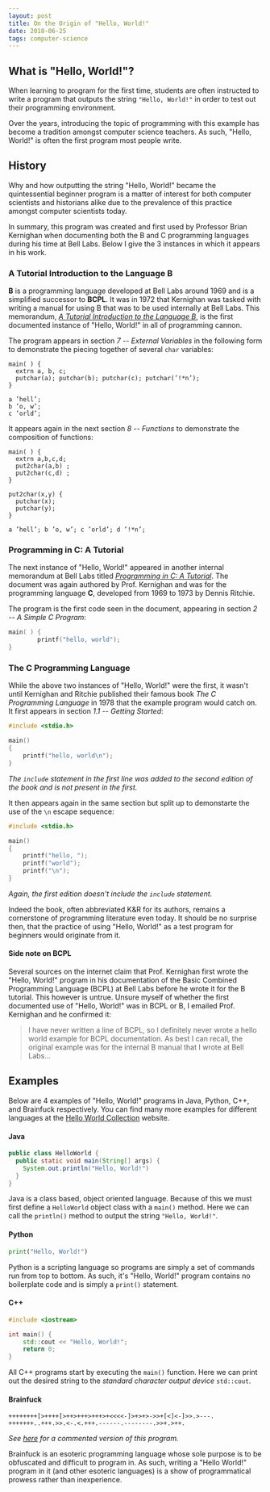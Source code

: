 ```yaml
---
layout: post
title: On the Origin of "Hello, World!"
date: 2018-06-25
tags: computer-science
---
```

<!-- - [What is "Hello, World!"?](#what-is-hello-world)
- [History](#history)
  - [A Tutorial Introduction to the Language B](#a-tutorial-introduction-to-the-language-b)
  - [Programming in C: A Tutorial](#programming-in-c-a-tutorial)
  - [The C Programming Language](#the-c-programming-language)
  - [Side note on BCPL](#side-note-on-bcpl)
- [Examples](#examples) -->

## What is "Hello, World!"?
When learning to program for the first time, students are often instructed to write a program that outputs the string `"Hello, World!"` in order to test out their programming environment.

Over the years, introducing the topic of programming with this example has become a tradition amongst computer science teachers. As such, "Hello, World!" is often the first program most people write.

<!--more-->

## History
Why and how outputting the string "Hello, World!" became the quintessential beginner program is a matter of interest for both computer scientists and historians alike due to the prevalence of this practice amongst computer scientists today.

In summary, this program was created and first used by Professor Brian Kernighan when documenting both the B and C programming languages during his time at Bell Labs. Below I give the 3 instances in which it appears in his work.

### A Tutorial Introduction to the Language B
**B** is a programming language developed at Bell Labs around 1969 and is a simplified successor to **BCPL**. It was in 1972 that Kernighan was tasked with writing a manual for using B that was to be used internally at Bell Labs. This memorandum, [*A Tutorial Introduction to the Language B*](https://www.bell-labs.com/usr/dmr/www/bintro.html), is the first documented instance of "Hello, World!" in all of programming cannon.

The program appears in section *7 -- External Variables* in the following form to demonstrate the piecing together of several `char` variables:
~~~ b
main( ) {
  extrn a, b, c;
  putchar(a); putchar(b); putchar(c); putchar(’!*n’);
}

a ’hell’;
b ’o, w’;
c ’orld’;
~~~

It appears again in the next section *8 -- Functions* to demonstrate the composition of functions:
~~~ b
main( ) {
  extrn a,b,c,d;
  put2char(a,b) ;
  put2char(c,d) ;
}

put2char(x,y) {
  putchar(x);
  putchar(y);
}

a ’hell’; b ’o, w’; c ’orld’; d ’!*n’;
~~~

### Programming in C: A Tutorial
The next instance of "Hello, World!" appeared in another internal memorandum at Bell Labs titled [*Programming in C: A Tutorial*](https://www.bell-labs.com/usr/dmr/www/ctut.pdf). The document was again authored by Prof. Kernighan and was for the programming language **C**, developed from 1969 to 1973 by Dennis Ritchie.

The program is the first code seen in the document, appearing in section *2 -- A Simple C Program*:
~~~ c
main( ) {
        printf("hello, world");
}
~~~

### The C Programming Language
While the above two instances of "Hello, World!" were the first, it wasn't until Kernighan and Ritchie published their famous book *The C Programming Language* in 1978 that the example program would catch on. It first appears in section *1.1 -- Getting Started*:
~~~ c
#include <stdio.h>

main()
{
    printf("hello, world\n");
}
~~~
*The `include` statement in the first line was added to the second edition of the book and is not present in the first.*

It then appears again in the same section but split up to demonstarte the use of the `\n` escape sequence:

~~~ c
#include <stdio.h>

main()
{
    printf("hello, ");
    printf("world");
    printf("\n");
}
~~~
*Again, the first edition doesn't include the `include` statement.*

Indeed the book, often abbreviated K&R for its authors, remains a cornerstone of programming literature even today. It should be no surprise then, that the practice of using "Hello, World!" as a test program for beginners would originate from it.

#### Side note on BCPL
Several sources on the internet claim that Prof. Kernighan first wrote the "Hello, World!" program in his documentation of the Basic Combined Programming Language (BCPL) at Bell Labs before he wrote it for the B tutorial. This however is untrue. Unsure myself of whether the first documented use of "Hello, World!" was in BCPL or B, I emailed Prof. Kernighan and he confirmed it:

  > I have never written a line of BCPL, so I definitely never wrote a hello world example for BCPL documentation. As best I can recall, the original example was for the internal B manual that I wrote at Bell Labs...

## Examples
Below are 4 examples of "Hello, World!" programs in Java, Python, C++, and Brainfuck respectively. You can find many more examples for different languages at the [Hello World Collection](http://helloworldcollection.de) website.

#### Java
~~~ java
public class HelloWorld {
  public static void main(String[] args) {
    System.out.println("Hello, World!")
  }
}
~~~
Java is a class based, object oriented language. Because of this we must first define a `HelloWorld` object class with a `main()` method. Here we can call the `println()` method to output the string `"Hello, World!"`.

#### Python
~~~ python
print("Hello, World!")
~~~
Python is a scripting language so programs are simply a set of commands run from top to bottom. As such, it's "Hello, World!" program contains no boilerplate code and is simply a `print()` statement.

#### C++
~~~ c++
#include <iostream>

int main() {
    std::cout << "Hello, World!";
    return 0;
}
~~~
All C++ programs start by executing the `main()` function. Here we can print out the desired string to the *standard character output device* `std::cout`.

#### Brainfuck
~~~ brainfuck
++++++++[>++++[>++>+++>+++>+<<<<-]>+>+>->>+[<]<-]>>.>---.
+++++++..+++.>>.<-.<.+++.------.--------.>>+.>++.
~~~
*See [here](https://en.wikipedia.org/wiki/Brainfuck#Hello_World!) for a commented version of this program.*

Brainfuck is an esoteric programming language whose sole purpose is to be obfuscated and difficult to program in. As such, writing a "Hello World!" program in it (and other esoteric languages) is a show of programmatical prowess rather than inexperience.

<!-- #### C#
~~~ C#
using System;

internal static class HelloWorld {
    private static void Main() {
        Console.WriteLine("Hello, world!");
    }
}
~~~

#### Prolog
~~~ Prolog
main:- write('Hello, world!'),nl.
~~~ -->
